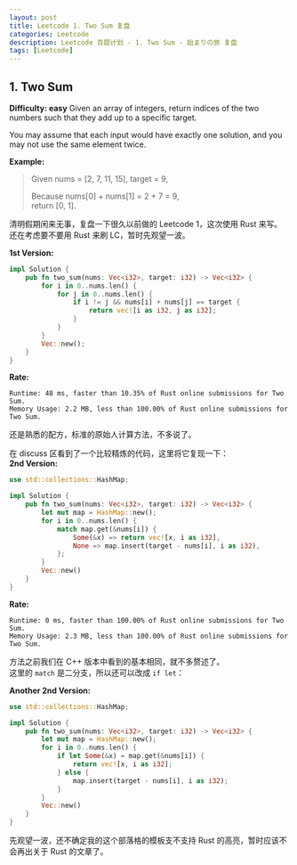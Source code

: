 ```yaml
---
layout: post
title: Leetcode 1. Two Sum 复盘
categories: Leetcode
description: Leetcode 百题计划 - 1. Two Sum - 始まりの旅 复盘
tags: [Leetcode]
---
```

## 1. Two Sum
**Difficulty: easy**
Given an array of integers, return indices of the two numbers such that they add up to a specific target.  

You may assume that each input would have exactly one solution, and you may not use the same element twice.  

**Example:**  

> Given nums = [2, 7, 11, 15], target = 9,  
> 
> Because nums[0] + nums[1] = 2 + 7 = 9,  
return [0, 1].  

清明假期闲来无事，复盘一下很久以前做的 Leetcode 1，这次使用 Rust 来写。  
还在考虑要不要用 Rust 来刷 LC，暂时先观望一波。  

**1st Version:**  
```rust
impl Solution {
    pub fn two_sum(nums: Vec<i32>, target: i32) -> Vec<i32> {
        for i in 0..nums.len() {
            for j in 0..nums.len() {
                if i != j && nums[i] + nums[j] == target {
                    return vec![i as i32, j as i32];
                }
            }
        }
        Vec::new();
    }
}
```

**Rate:**  
```
Runtime: 48 ms, faster than 10.35% of Rust online submissions for Two Sum.
Memory Usage: 2.2 MB, less than 100.00% of Rust online submissions for Two Sum.
```

还是熟悉的配方，标准的原始人计算方法，不多说了。  

在 discuss 区看到了一个比较精炼的代码，这里将它复现一下：  
**2nd Version:**  
```rust
use std::collections::HashMap;

impl Solution {
    pub fn two_sum(nums: Vec<i32>, target: i32) -> Vec<i32> {
        let mut map = HashMap::new();
        for i in 0..nums.len() {
            match map.get(&nums[i]) {
                Some(&x) => return vec![x, i as i32],
                None => map.insert(target - nums[i], i as i32),
            };
        }
        Vec::new()
    }
}
```

**Rate:**  
```
Runtime: 0 ms, faster than 100.00% of Rust online submissions for Two Sum.
Memory Usage: 2.3 MB, less than 100.00% of Rust online submissions for Two Sum.
```

方法之前我们在 C++ 版本中看到的基本相同，就不多赘述了。  
这里的 `match` 是二分支，所以还可以改成 `if let`：  

**Another 2nd Version:**  
```rust
use std::collections::HashMap;

impl Solution {
    pub fn two_sum(nums: Vec<i32>, target: i32) -> Vec<i32> {
        let mut map = HashMap::new();
        for i in 0..nums.len() {
            if let Some(&x) = map.get(&nums[i]) {
                return vec![x, i as i32];
            } else {
                map.insert(target - nums[i], i as i32);
            }
        }
        Vec::new()
    }
}
```

先观望一波，还不确定我的这个部落格的模板支不支持 Rust 的高亮，暂时应该不会再出关于 Rust 的文章了。